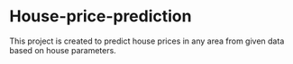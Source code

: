 # House-price-prediction
This project is created to predict house prices in any area from given data based on house parameters.
